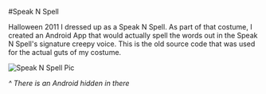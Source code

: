 #Speak N Spell

Halloween 2011 I dressed up as a Speak N Spell.  As part of that costume, I created an Android App that would actually spell the words out in the Speak N Spell's signature creepy voice. This is the old source code that was used for the actual guts of my costume.

![Speak N Spell Pic](https://sphotos-b.xx.fbcdn.net/hphotos-prn1/75190_863161315783_7967145_n.jpg)

*^ There is an Android hidden in there*
